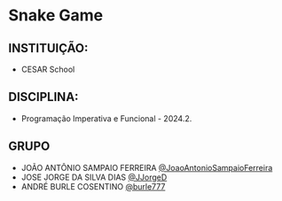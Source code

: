 # Snake Game

## INSTITUIÇÃO:

* CESAR School

## DISCIPLINA:

* Programação Imperativa e Funcional - 2024.2.

## GRUPO

* JOÃO ANTÔNIO SAMPAIO FERREIRA [@JoaoAntonioSampaioFerreira](https://github.com/JoaoAntonioSampaioFerreira)
* JOSE JORGE DA SILVA DIAS [@JJorgeD](https://github.com/JJorgeD)
* ANDRÉ BURLE COSENTINO [@burle777](https://github.com/burle777)



